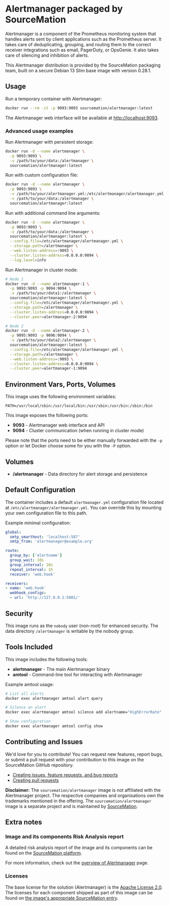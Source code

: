 # Alertmanager packaged by SourceMation

Alertmanager is a component of the Prometheus monitoring system that handles alerts sent by client applications such as the Prometheus server. It takes care of deduplicating, grouping, and routing them to the correct receiver integrations such as email, PagerDuty, or OpsGenie. It also takes care of silencing and inhibition of alerts.

This Alertmanager distribution is provided by the SourceMation packaging team, built on a secure Debian 13 Slim base image with version 0.28.1.

## Usage

Run a temporary container with Alertmanager:

```bash
docker run --rm -it -p 9093:9093 sourcemation/alertmanager:latest
```

The Alertmanager web interface will be available at [http://localhost:9093](http://localhost:9093).

### Advanced usage examples

Run Alertmanager with persistent storage:

```bash
docker run -d --name alertmanager \
  -p 9093:9093 \
  -v /path/to/your/data:/alertmanager \
  sourcemation/alertmanager:latest
```

Run with custom configuration file:

```bash
docker run -d --name alertmanager \
  -p 9093:9093 \
  -v /path/to/your/alertmanager.yml:/etc/alertmanager/alertmanager.yml \
  -v /path/to/your/data:/alertmanager \
  sourcemation/alertmanager:latest
```

Run with additional command line arguments:

```bash
docker run -d --name alertmanager \
  -p 9093:9093 \
  -v /path/to/your/data:/alertmanager \
  sourcemation/alertmanager:latest \
  --config.file=/etc/alertmanager/alertmanager.yml \
  --storage.path=/alertmanager \
  --web.listen-address=:9093 \
  --cluster.listen-address=0.0.0.0:9094 \
  --log.level=info
```

Run Alertmanager in cluster mode:

```bash
# Node 1
docker run -d --name alertmanager-1 \
  -p 9093:9093 -p 9094:9094 \
  -v /path/to/your/data1:/alertmanager \
  sourcemation/alertmanager:latest \
  --config.file=/etc/alertmanager/alertmanager.yml \
  --storage.path=/alertmanager \
  --cluster.listen-address=0.0.0.0:9094 \
  --cluster.peer=alertmanager-2:9094

# Node 2
docker run -d --name alertmanager-2 \
  -p 9095:9093 -p 9096:9094 \
  -v /path/to/your/data2:/alertmanager \
  sourcemation/alertmanager:latest \
  --config.file=/etc/alertmanager/alertmanager.yml \
  --storage.path=/alertmanager \
  --web.listen-address=:9093 \
  --cluster.listen-address=0.0.0.0:9094 \
  --cluster.peer=alertmanager-1:9094
```

## Environment Vars, Ports, Volumes

This image uses the following environment variables:

```
PATH=/usr/local/sbin:/usr/local/bin:/usr/sbin:/usr/bin:/sbin:/bin
```

This image exposes the following ports:

- **9093** - Alertmanager web interface and API
- **9094** - Cluster communication (when running in cluster mode)

Please note that the ports need to be either manually forwarded with the `-p` option or let Docker choose some for you with the `-P` option.

## Volumes

- **/alertmanager** - Data directory for alert storage and persistence

## Default Configuration

The container includes a default `alertmanager.yml` configuration file located at `/etc/alertmanager/alertmanager.yml`. You can override this by mounting your own configuration file to this path.

Example minimal configuration:

```yaml
global:
  smtp_smarthost: 'localhost:587'
  smtp_from: 'alertmanager@example.org'

route:
  group_by: ['alertname']
  group_wait: 10s
  group_interval: 10s
  repeat_interval: 1h
  receiver: 'web.hook'

receivers:
- name: 'web.hook'
  webhook_configs:
  - url: 'http://127.0.0.1:5001/'
```

## Security

This image runs as the `nobody` user (non-root) for enhanced security. The data directory `/alertmanager` is writable by the nobody group.

## Tools Included

This image includes the following tools:

- **alertmanager** - The main Alertmanager binary
- **amtool** - Command-line tool for interacting with Alertmanager

Example amtool usage:

```bash
# List all alerts
docker exec alertmanager amtool alert query

# Silence an alert
docker exec alertmanager amtool silence add alertname="HighErrorRate"

# Show configuration
docker exec alertmanager amtool config show
```

## Contributing and Issues

We'd love for you to contribute! You can request new features, report bugs, or submit a pull request with your contribution to this image on the SourceMation GitHub repository.

- [Creating issues, feature requests, and bug reports](https://github.com/SourceMation/images/issues/new/choose)
- [Creating pull requests](https://github.com/SourceMation/images/compare)

**Disclaimer:** The `sourcemation/alertmanager` image is not affiliated with the Alertmanager project. The respective companies and organisations own the trademarks mentioned in the offering. The `sourcemation/alertmanager` image is a separate project and is maintained by [SourceMation](https://sourcemation.com).

## Extra notes

### Image and its components Risk Analysis report

A detailed risk analysis report of the image and its components can be found on the [SourceMation platform](https://www.sourcemation.com/).

For more information, check out the [overview of Alertmanager](https://prometheus.io/docs/alerting/latest/alertmanager/) page.

### Licenses

The base license for the solution (Alertmanager) is the [Apache License 2.0](https://github.com/prometheus/alertmanager/blob/main/LICENSE). The licenses for each component shipped as part of this image can be found on [the image's appropriate SourceMation entry](https://www.sourcemation.com/).
